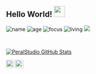 ## Hello World! <img src="https://raw.githubusercontent.com/iampavangandhi/iampavangandhi/master/gifs/Hi.gif" width="30px"></h2>




![name](https://img.shields.io/badge/name-Alberto.Peral-blue)
![age](https://img.shields.io/badge/age-34-black)
![focus](https://img.shields.io/badge/focus-frontend&Backend-brightgreen)
![living](https://img.shields.io/badge/living-Barcelona-3c9)
![](https://img.shields.io/github/commit-activity/m/peralStudio/ejercicio-firebase)

<br />





[![PeralStudio GitHub Stats](https://github-readme-stats.vercel.app/api?username=PeralStudio&show_icons=true)](https://github.com/PeralStudio)

<a href="https://www.peralstudio.com">
  <img align="left" alt="PeralStudios Web" width="22px" src="https://cdn.icon-icons.com/icons2/692/PNG/512/seo-social-web-network-internet_174_icon-icons.com_61537.png" />
</a>
<a href="mailto:info@peralstudio.com">
  <img align="left" alt="Email Alberto" width="22px" src="https://cdn.icon-icons.com/icons2/614/PNG/128/email-envelope-outline_icon-icons.com_56529.png" />
</a>
<br /><br />

<!--
**PeralStudio/PeralStudio** is a ✨ _special_ ✨ repository because its `README.md` (this file) appears on your GitHub profile.

Here are some ideas to get you started:

- 🔭 I’m currently working on ...
- 🌱 I’m currently learning ...
- 👯 I’m looking to collaborate on ...
- 🤔 I’m looking for help with ...
- 💬 Ask me about ...
- 📫 How to reach me: ...
- 😄 Pronouns: ...
- ⚡ Fun fact: ...
-->
